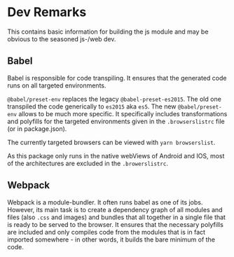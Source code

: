 # Dev Remarks

This contains basic information for building the js module and may be obvious to the seasoned js-/web dev.

## Babel
Babel is responsible for code transpiling. It ensures that the generated code runs on
all targeted environments. 

`@babel/preset-env` replaces the legacy `@babel-preset-es2015`. The old one transpiled
the code generically to `es2015` aka `es5`. The new `@babel/preset-env` allows to be much
more specific. It specifically includes transformations and polyfills for the targeted environments
given in the `.browserslistrc` file (or in package.json).

The currently targeted browsers can be viewed with `yarn browserslist`.

As this package only runs in the native webViews of Android and IOS, most of the architectures are excluded
in the `.browerslistrc`.

## Webpack
Webpack is a module-bundler. It often runs babel as one of its jobs. However, its main task is to create a dependency
graph of all modules and files (also `.css` and images) and bundles that all together in a single file that is 
ready to be served to the browser. It ensures that the necessary polyfills are included and only compiles code
from the modules that is in fact imported somewhere - in other words, it builds the bare minimum of the code.

